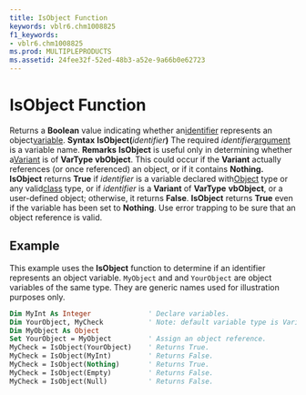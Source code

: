 ```yaml
---
title: IsObject Function
keywords: vblr6.chm1008825
f1_keywords:
- vblr6.chm1008825
ms.prod: MULTIPLEPRODUCTS
ms.assetid: 24fee32f-52ed-48b3-a52e-9a66b0e62723
---
```



# IsObject Function



Returns a  **Boolean** value indicating whether an[identifier](vbe-glossary.md) represents an object[variable](vbe-glossary.md).
 **Syntax**
 **IsObject(**_identifier_**)**
The required  _identifier_[argument](vbe-glossary.md) is a variable name.
 **Remarks**
 **IsObject** is useful only in determining whether a[Variant](vbe-glossary.md) is of **VarType** **vbObject**. This could occur if the **Variant** actually references (or once referenced) an object, or if it contains **Nothing.**
 **IsObject** returns **True** if _identifier_ is a variable declared with[Object](vbe-glossary.md) type or any valid[class](vbe-glossary.md) type, or if _identifier_ is a **Variant** of **VarType** **vbObject**, or a user-defined object; otherwise, it returns **False**. **IsObject** returns **True** even if the variable has been set to **Nothing**.
Use error trapping to be sure that an object reference is valid.

## Example

This example uses the  **IsObject** function to determine if an identifier represents an object variable. `MyObject` and and `YourObject` are object variables of the same type. They are generic names used for illustration purposes only.


```vb
Dim MyInt As Integer              ' Declare variables.
Dim YourObject, MyCheck           ' Note: default variable type is Variant
Dim MyObject As Object
Set YourObject = MyObject         ' Assign an object reference.
MyCheck = IsObject(YourObject)    ' Returns True.
MyCheck = IsObject(MyInt)         ' Returns False.
MyCheck = IsObject(Nothing)       ' Returns True.
MyCheck = IsObject(Empty)         ' Returns False.
MyCheck = IsObject(Null)          ' Returns False.
```


